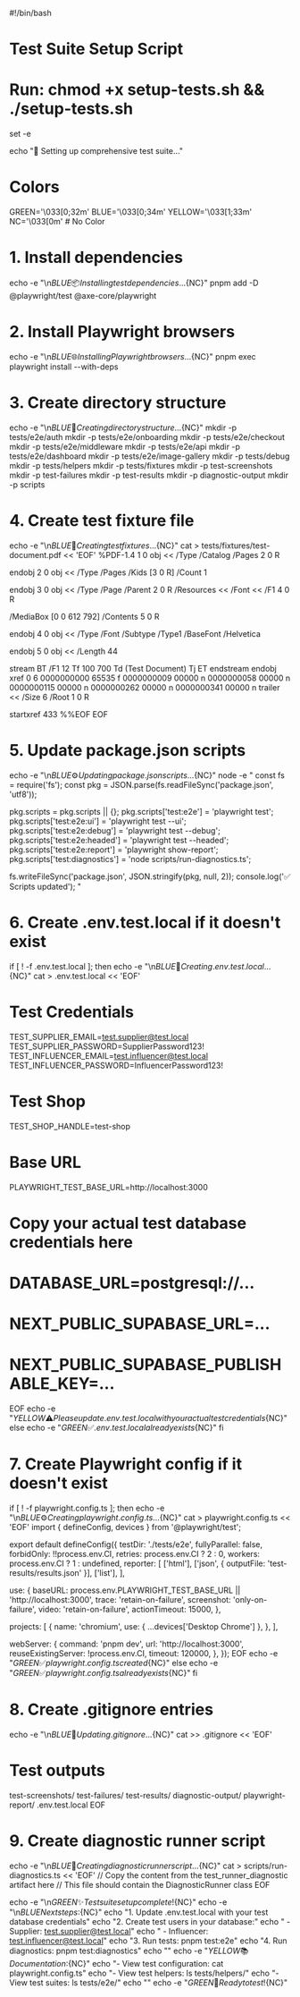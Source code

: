 #!/bin/bash

# Test Suite Setup Script
# Run: chmod +x setup-tests.sh && ./setup-tests.sh

set -e

echo "🚀 Setting up comprehensive test suite..."

# Colors
GREEN='\033[0;32m'
BLUE='\033[0;34m'
YELLOW='\033[1;33m'
NC='\033[0m' # No Color

# 1. Install dependencies
echo -e "\n${BLUE}📦 Installing test dependencies...${NC}"
pnpm add -D @playwright/test @axe-core/playwright

# 2. Install Playwright browsers
echo -e "\n${BLUE}🌐 Installing Playwright browsers...${NC}"
pnpm exec playwright install --with-deps

# 3. Create directory structure
echo -e "\n${BLUE}📁 Creating directory structure...${NC}"
mkdir -p tests/e2e/auth
mkdir -p tests/e2e/onboarding
mkdir -p tests/e2e/checkout
mkdir -p tests/e2e/middleware
mkdir -p tests/e2e/api
mkdir -p tests/e2e/dashboard
mkdir -p tests/e2e/image-gallery
mkdir -p tests/debug
mkdir -p tests/helpers
mkdir -p tests/fixtures
mkdir -p test-screenshots
mkdir -p test-failures
mkdir -p test-results
mkdir -p diagnostic-output
mkdir -p scripts

# 4. Create test fixture file
echo -e "\n${BLUE}📄 Creating test fixtures...${NC}"
cat > tests/fixtures/test-document.pdf << 'EOF'
%PDF-1.4
1 0 obj
<<
/Type /Catalog
/Pages 2 0 R
>>
endobj
2 0 obj
<<
/Type /Pages
/Kids [3 0 R]
/Count 1
>>
endobj
3 0 obj
<<
/Type /Page
/Parent 2 0 R
/Resources <<
/Font <<
/F1 4 0 R
>>
>>
/MediaBox [0 0 612 792]
/Contents 5 0 R
>>
endobj
4 0 obj
<<
/Type /Font
/Subtype /Type1
/BaseFont /Helvetica
>>
endobj
5 0 obj
<<
/Length 44
>>
stream
BT
/F1 12 Tf
100 700 Td
(Test Document) Tj
ET
endstream
endobj
xref
0 6
0000000000 65535 f 
0000000009 00000 n 
0000000058 00000 n 
0000000115 00000 n 
0000000262 00000 n 
0000000341 00000 n 
trailer
<<
/Size 6
/Root 1 0 R
>>
startxref
433
%%EOF
EOF

# 5. Update package.json scripts
echo -e "\n${BLUE}⚙️  Updating package.json scripts...${NC}"
node -e "
const fs = require('fs');
const pkg = JSON.parse(fs.readFileSync('package.json', 'utf8'));

pkg.scripts = pkg.scripts || {};
pkg.scripts['test:e2e'] = 'playwright test';
pkg.scripts['test:e2e:ui'] = 'playwright test --ui';
pkg.scripts['test:e2e:debug'] = 'playwright test --debug';
pkg.scripts['test:e2e:headed'] = 'playwright test --headed';
pkg.scripts['test:e2e:report'] = 'playwright show-report';
pkg.scripts['test:diagnostics'] = 'node scripts/run-diagnostics.ts';

fs.writeFileSync('package.json', JSON.stringify(pkg, null, 2));
console.log('✅ Scripts updated');
"

# 6. Create .env.test.local if it doesn't exist
if [ ! -f .env.test.local ]; then
  echo -e "\n${BLUE}🔐 Creating .env.test.local...${NC}"
  cat > .env.test.local << 'EOF'
# Test Credentials
TEST_SUPPLIER_EMAIL=test.supplier@test.local
TEST_SUPPLIER_PASSWORD=SupplierPassword123!
TEST_INFLUENCER_EMAIL=test.influencer@test.local
TEST_INFLUENCER_PASSWORD=InfluencerPassword123!

# Test Shop
TEST_SHOP_HANDLE=test-shop

# Base URL
PLAYWRIGHT_TEST_BASE_URL=http://localhost:3000

# Copy your actual test database credentials here
# DATABASE_URL=postgresql://...
# NEXT_PUBLIC_SUPABASE_URL=...
# NEXT_PUBLIC_SUPABASE_PUBLISHABLE_KEY=...
EOF
  echo -e "${YELLOW}⚠️  Please update .env.test.local with your actual test credentials${NC}"
else
  echo -e "${GREEN}✅ .env.test.local already exists${NC}"
fi

# 7. Create Playwright config if it doesn't exist
if [ ! -f playwright.config.ts ]; then
  echo -e "\n${BLUE}⚙️  Creating playwright.config.ts...${NC}"
  cat > playwright.config.ts << 'EOF'
import { defineConfig, devices } from '@playwright/test';

export default defineConfig({
  testDir: './tests/e2e',
  fullyParallel: false,
  forbidOnly: !!process.env.CI,
  retries: process.env.CI ? 2 : 0,
  workers: process.env.CI ? 1 : undefined,
  reporter: [
    ['html'],
    ['json', { outputFile: 'test-results/results.json' }],
    ['list'],
  ],
  
  use: {
    baseURL: process.env.PLAYWRIGHT_TEST_BASE_URL || 'http://localhost:3000',
    trace: 'retain-on-failure',
    screenshot: 'only-on-failure',
    video: 'retain-on-failure',
    actionTimeout: 15000,
  },

  projects: [
    {
      name: 'chromium',
      use: { ...devices['Desktop Chrome'] },
    },
  ],

  webServer: {
    command: 'pnpm dev',
    url: 'http://localhost:3000',
    reuseExistingServer: !process.env.CI,
    timeout: 120000,
  },
});
EOF
  echo -e "${GREEN}✅ playwright.config.ts created${NC}"
else
  echo -e "${GREEN}✅ playwright.config.ts already exists${NC}"
fi

# 8. Create .gitignore entries
echo -e "\n${BLUE}📝 Updating .gitignore...${NC}"
cat >> .gitignore << 'EOF'

# Test outputs
test-screenshots/
test-failures/
test-results/
diagnostic-output/
playwright-report/
.env.test.local
EOF

# 9. Create diagnostic runner script
echo -e "\n${BLUE}🔧 Creating diagnostic runner script...${NC}"
cat > scripts/run-diagnostics.ts << 'EOF'
// Copy the content from the test_runner_diagnostic artifact here
// This file should contain the DiagnosticRunner class
EOF

echo -e "\n${GREEN}✨ Test suite setup complete!${NC}"
echo -e "\n${BLUE}Next steps:${NC}"
echo "1. Update .env.test.local with your test database credentials"
echo "2. Create test users in your database:"
echo "   - Supplier: test.supplier@test.local"
echo "   - Influencer: test.influencer@test.local"
echo "3. Run tests: pnpm test:e2e"
echo "4. Run diagnostics: pnpm test:diagnostics"
echo ""
echo -e "${YELLOW}📚 Documentation:${NC}"
echo "- View test configuration: cat playwright.config.ts"
echo "- View test helpers: ls tests/helpers/"
echo "- View test suites: ls tests/e2e/"
echo ""
echo -e "${GREEN}🚀 Ready to test!${NC}"